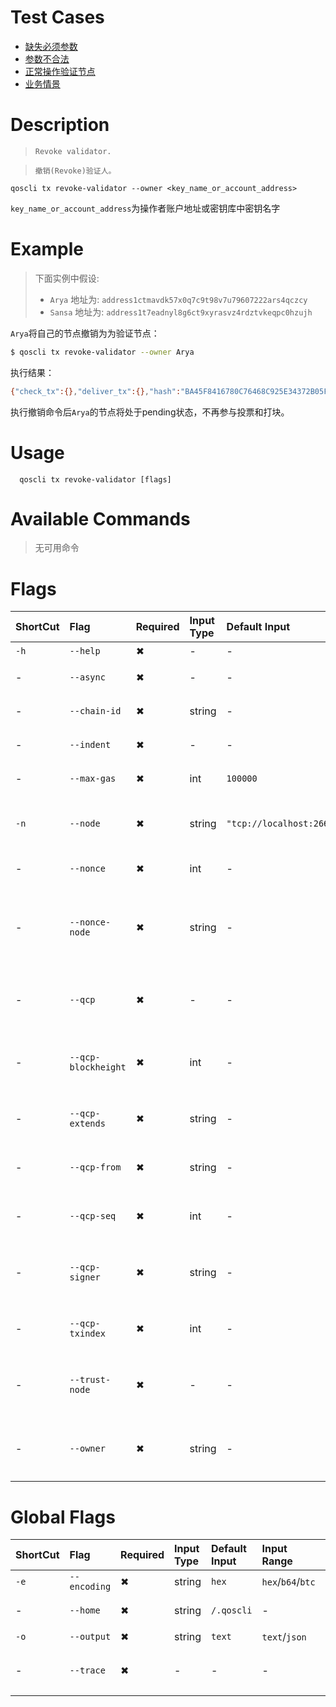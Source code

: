 # Test Cases

- [缺失必须参数](./TestCase01.md)
- [参数不合法](./TestCase02.md)
- [正常操作验证节点](./TestCase03.md)
- [业务情景](./TestCase04.md)

# Description
>     Revoke validator.

>     撤销(Revoke)验证人。

`qoscli tx revoke-validator --owner <key_name_or_account_address>`

`key_name_or_account_address`为操作者账户地址或密钥库中密钥名字

# Example

> 下面实例中假设:
> - `Arya` 地址为: `address1ctmavdk57x0q7c9t98v7u79607222ars4qczcy`
> - `Sansa` 地址为: `address1t7eadnyl8g6ct9xyrasvz4rdztvkeqpc0hzujh`

`Arya`将自己的节点撤销为为验证节点：
```bash
$ qoscli tx revoke-validator --owner Arya
```

执行结果：
```bash
{"check_tx":{},"deliver_tx":{},"hash":"BA45F8416780C76468C925E34372B05F5A7FEAAC","height":"268"}
```

执行撤销命令后`Arya`的节点将处于pending状态，不再参与投票和打块。
# Usage
```
  qoscli tx revoke-validator [flags]
```

# Available Commands

>无可用命令

# Flags

| ShortCut | Flag                | Required | Input Type | Default Input             | Input Range | Description                                            |
|:---------|:--------------------|:---------|:-----------|:--------------------------|:------------|:-------------------------------------------------------|
| `-h`     | `--help`            | ✖        | -          | -                         | -           | 帮助文档                                                   |
| -        | `--async`           | ✖        | -          | -                         | -           | 是否异步广播交易                                               |
| -        | `--chain-id`        | ✖        | string     | -                         | -           | Tendermint节点的链ID                                       |
| -        | `--indent`          | ✖        | -          | -                         | -           | 向JSON响应添加缩进                                            |
| -        | `--max-gas`         | ✖        | int        | `100000`                  | -           | 每个Tx设置的气体限制值                                           |
| `-n`     | `--node`            | ✖        | string     | `"tcp://localhost:26657"` | -           | 为此链提供的Tendermint RPC接口: `<host>:<port>`                |
| -        | `--nonce`           | ✖        | int        | -                         | -           | 要签署Tx的帐户nonce                                          |
| -        | `--nonce-node`      | ✖        | string     | -                         | -           | 用于其他链查询账户nonce的Tendermint RPC接口: `tcp://<host>:<port>` |
| -        | `--qcp`             | ✖        | -          | -                         | -           | 是否启用QCP模式(qcp mode), 发送QCP Tx                          |
| -        | `--qcp-blockheight` | ✖        | int        | -                         | -           | QCP模式Flag标志: 原始Tx块高度，块高度必须大于0                          |
| -        | `--qcp-extends`     | ✖        | string     | -                         | -           | QCP模式Flag标志: QCP Tx扩展信息                                |
| -        | `--qcp-from`        | ✖        | string     | -                         | -           | QCP模式Flag标志: QCP Tx源链ID                                |
| -        | `--qcp-seq`         | ✖        | int        | -                         | -           | QCP模式Flag标志: QCP顺序                                     |
| -        | `--qcp-signer`      | ✖        | string     | -                         | -           | QCP模式Flag标志: QCP Tx签名者key名称                            |
| -        | `--qcp-txindex`     | ✖        | int        | -                         | -           | QCP模式Flag标志: 原始Tx索引                                    |
| -        | `--trust-node`      | ✖        | -          | -                         | -           | 是否信任连接的完整节点（不验证其响应证据）                                  |
| -        | `--owner`           | ✖        | string     | -                         | -           | (主要参数)`Owner`账户本地密钥库名字或账户地址                            |

# Global Flags

| ShortCut | Flag         | Required | Input Type | Default Input | Input Range       | Description  |
|:---------|:-------------|:---------|:-----------|:--------------|:------------------|:-------------|
| `-e`     | `--encoding` | ✖        | string     | `hex`         | `hex`/`b64`/`btc` | 二进制编码        |
| -        | `--home`     | ✖        | string     | `/.qoscli`    | -                 | 配置和数据的目录     |
| `-o`     | `--output`   | ✖        | string     | `text`        | `text`/`json`     | 输出格式         |
| -        | `--trace`    | ✖        | -          | -             | -                 | 打印出错时的完整堆栈跟踪 |